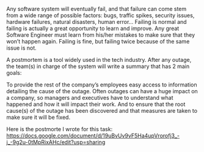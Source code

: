 Any software system will eventually fail, and that failure can come stem from a wide range of possible factors: bugs, traffic spikes, security issues, hardware failures, natural disasters, human error… Failing is normal and failing is actually a great opportunity to learn and improve. Any great Software Engineer must learn from his/her mistakes to make sure that they won’t happen again. Failing is fine, but failing twice because of the same issue is not.

A postmortem is a tool widely used in the tech industry. After any outage, the team(s) in charge of the system will write a summary that has 2 main goals:

To provide the rest of the company’s employees easy access to information detailing the cause of the outage. Often outages can have a huge impact on a company, so managers and executives have to understand what happened and how it will impact their work. And to ensure that the root cause(s) of the outage has been discovered and that measures are taken to make sure it will be fixed.

Here is the postmorte I wrote for this task:
https://docs.google.com/document/d/19uBvUv9vF5Ha4upVrorofj3_-j_-9g2u-0tMpRixAHc/edit?usp=sharing